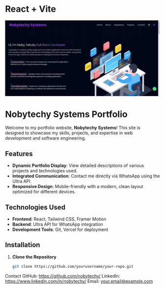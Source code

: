 # React + Vite
![Portfolio Screenshot](img.PNG)

# Nobytechy Systems Portfolio

Welcome to my portfolio website, **Nobytechy Systems**! This site is designed to showcase my skills, projects, and expertise in web development and software engineering.

## **Features**

- **Dynamic Portfolio Display**: View detailed descriptions of various projects and technologies used.
- **Integrated Communication**: Contact me directly via WhatsApp using the Ultra API.
- **Responsive Design**: Mobile-friendly with a modern, clean layout optimized for different devices.

## **Technologies Used**

- **Frontend**: React, Tailwind CSS, Framer Motion
- **Backend**: Ultra API for WhatsApp integration
- **Development Tools**: Git, Vercel for deployment

## **Installation**

1. **Clone the Repository**
   ```bash
   git clone https://github.com/yourusername/your-repo.git


Contact
    GitHub: https://github.com/nobytechy/
    LinkedIn: https://www.linkedin.com/in/nobytechy/
    Email: your.email@example.com
